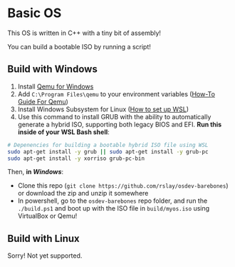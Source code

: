 # Basic OS

This OS is written in C++ with a tiny bit of assembly!

You can build a bootable ISO by running a script!

## Build with Windows

  1. Install [Qemu for Windows](https://qemu.weilnetz.de/w64/)
  2. Add `C:\Program Files\qemu` to your environment variables ([How-To Guide For Qemu](https://www.youtube.com/watch?v=al1cnTjeayk))
  3. Install Windows Subsystem for Linux ([How to set up WSL](https://youtu.be/Cvrqmq9A3tA?t=107))
  4. Use this command to install GRUB with the ability to automatically generate a hybrid ISO, supporting both legacy BIOS and EFI. **Run this inside of your WSL Bash shell**:

```bash
# Depenencies for building a bootable hybrid ISO file using WSL
sudo apt-get install -y grub || sudo apt-get install -y grub-pc
sudo apt-get install -y xorriso grub-pc-bin
```

Then, **in _Windows_**:
- Clone this repo (`git clone https://github.com/rslay/osdev-barebones`) or download the zip and unzip it somewhere
- In powershell, go to the `osdev-barebones` repo folder, and run the `./build.ps1` and boot up with the ISO file in `build/myos.iso` using VirtualBox or Qemu!


## Build with Linux

Sorry! Not yet supported.


<!--
> NOTE: Don't use Windows Subsystem for Linux here - it has known bugs and won't work!
>
> Only tested on Debian, should work on all Debian-based systems, such as Ubuntu.

Install all needed dependencies with these commands:

```bash
# Dependencies for compiling kernel
sudo apt-get update
sudo apt-get install -y build-essential binutils bison flex libgmp3-dev libmpc-dev libmpfr-dev texinfo libisl-dev lib32z1 lib32ncurses5 libc6

# Depenencies for building a bootable hybrid ISO file using WSL
sudo apt-get install -y xorriso grub-legacy grub-pc-bin

# For qemu, to run the image
sudo apt-get install -y qemu-system-i386
```

Then run `./build.sh` and boot up with the ISO file in `build/myos.iso` using VirtualBox or Qemu!
-->

